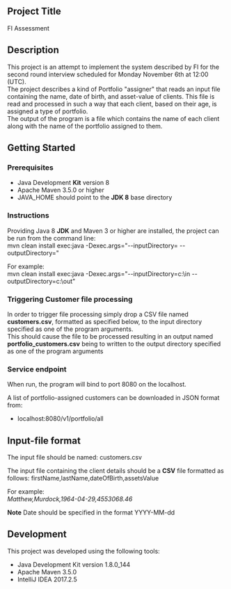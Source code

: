 ## Project Title

FI Assessment

## Description
This project is an attempt to implement the system described by FI for the second round interview
scheduled for Monday November 6th at 12:00 (UTC).<br/>
The project describes a kind of Portfolio "assigner" that reads an input file containing the name,
date of birth, and asset-value of clients.  This file is read and processed in such a way that each client, based on their age, is assigned a
type of portfolio.<br/>
The output of the program is a file which contains the name of each client along with the name of
the portfolio assigned to them.

## Getting Started
### Prerequisites
-  Java Development **Kit** version 8
-  Apache Maven 3.5.0 or higher
-  JAVA_HOME should point to the **JDK 8** base directory

### Instructions
Providing Java 8 **JDK** and Maven 3 or higher are installed, the project can be run from the command line:<br/>
mvn clean install exec:java -Dexec.args="--inputDirectory=<dir1> --outputDirectory=<dir2>"

For example:<br/>
mvn clean install exec:java -Dexec.args="--inputDirectory=c:\in --outputDirectory=c:\out"

### Triggering Customer file processing
In order to trigger file processing simply drop a CSV file named **customers.csv**, formatted as specified below, to the
input directory specified as one of the program arguments.<br/>
This should cause the file to be processed resulting in an output named **portfolio_customers.csv** being to written to
the output directory specified as one of the program arguments

### Service endpoint
When run, the program will bind to port 8080 on the localhost. <br/>

A list of portfolio-assigned customers can be downloaded in JSON format from:<br/>
- localhost:8080/v1/portfolio/all

## Input-file format
The input file should be named:  customers.csv  <br/>

The input file containing the client details should be a **CSV** file formatted as follows:
firstName,lastName,dateOfBirth,assetsValue

For example:<br/>
*Matthew,Murdock,1964-04-29,4553068.46*

**Note** Date should be specified in the format YYYY-MM-dd

## Development
This project was developed using the following tools:
-  Java Development Kit version 1.8.0_144
-  Apache Maven 3.5.0
-  IntelliJ IDEA 2017.2.5

